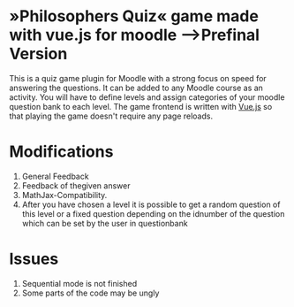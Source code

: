 # »Philosophers Quiz« game made with vue.js for moodle -->Prefinal Version
This is a quiz game plugin for Moodle with a strong focus on speed for answering the questions. It can be added to 
any Moodle course as an activity. You will have to define levels and assign categories of your moodle question bank 
to each level. The game frontend is written with [Vue.js](https://vuejs.org/) so that playing the game doesn't 
require any page reloads.

# Modifications
1. General Feedback
2. Feedback of thegiven answer
3. MathJax-Compatibility.
4. After you have chosen a level it is possible to get a random question of this level or a fixed question depending on the idnumber of the question which can be set by the user in questionbank

# Issues
1. Sequential mode is not finished
2. Some parts of the code may be ungly



